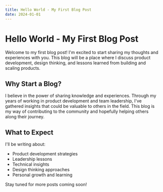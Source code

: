 ```yaml
---
title: Hello World - My First Blog Post
date: 2024-01-01
---
```


# Hello World - My First Blog Post

Welcome to my first blog post! I'm excited to start sharing my thoughts and experiences with you. This blog will be a place where I discuss product development, design thinking, and lessons learned from building and scaling products.

## Why Start a Blog?

I believe in the power of sharing knowledge and experiences. Through my years of working in product development and team leadership, I've gathered insights that could be valuable to others in the field. This blog is my way of contributing to the community and hopefully helping others along their journey.

## What to Expect

I'll be writing about:
- Product development strategies
- Leadership lessons
- Technical insights
- Design thinking approaches
- Personal growth and learning

Stay tuned for more posts coming soon!